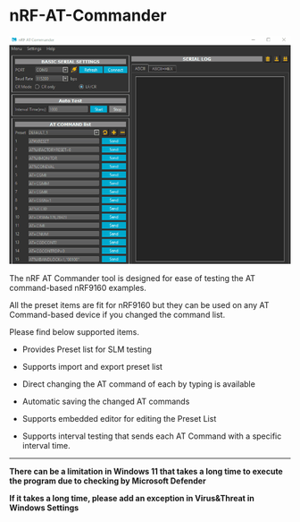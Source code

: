 # nRF-AT-Commander

<img src="https://github.com/olleheugene/nRF-AT-Commander/blob/main/document_resources/nrf_atcommander.gif">



The nRF AT Commander tool is designed for ease of testing the AT command-based nRF9160 examples.

All the preset items are fit for nRF9160 but they can be used on any AT Command-based device if you changed the command list.



Please find below supported items.

- Provides Preset list for SLM testing
- Supports import and export preset list 
- Direct changing the AT command of each by typing is available
- Automatic saving the changed AT commands
- Supports embedded editor for editing the Preset List

- Supports interval testing that sends each AT Command with a specific interval time.

---

**There can be a limitation in Windows 11 that takes a long time to execute the program due to checking by Microsoft Defender**

**If it takes a long time, please add an exception in Virus&Threat in Windows Settings**
